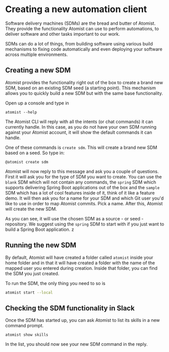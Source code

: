 # Creating a new automation client

Software delivery machines (SDMs) are the bread and butter of Atomist. 
They provide the functionality Atomist can use to perform automations, to deliver software and other tasks important to our work.

SDMs can do a lot of things, from building software using various build mechanisms to fixing code automatically and even deploying your software across multiple environments.

## Creating a new SDM

Atomist provides the functionality right out of the box to create a brand new SDM, based on an existing SDM seed (a starting point). This mechanism allows you to quickly build a new SDM but with the same base functionality. 

Open up a console and type in

```
atomist --help
```

The Atomist CLI will reply with all the intents (or chat commands) it can currently handle. In this case, as you do not have your own SDM running against your Atomist account, it will show the default commands it can handle.

One of these commands is `create sdm`. This will create a brand new SDM based on a seed. So type in:

```
@atomist create sdm
```

Atomist will now reply to this message and ask you a couple of questions. First it will ask you for the type of SDM you want to create. You can use the `blank` SDM which will not contain any commands, the `spring` SDM which supports delivering Spring Boot applications out of the box and the `sample` SDM which has a lot of cool features inside of it, think of it like a feature demo. It will then ask you for a name for your SDM and which Git user you'd like to use in order to map Atomist commits. Pick a name. After this, Atomist will create the new SDM.

As you can see, it will use the chosen SDM as a source - or seed - repository. We suggest using the `spring` SDM to start with if you just want to build a Spring Boot application. 
z
## Running the new SDM

By default, Atomist will have created a folder called `atomist` inside your home folder and in that it will have created a folder with the name of the mapped user you entered during creation. Inside that folder, you can find the SDM you just created.

To run the SDM, the only thing you need to so is

``` bash
atomist start --local
```

## Checking the SDM functionality in Slack

Once the SDM has started up, you can ask Atomist to list its skills in a new command prompt.

```
atomist show skills
```

In the list, you should now see your new SDM command in the reply.